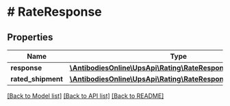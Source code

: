 # # RateResponse

## Properties

Name | Type | Description | Notes
------------ | ------------- | ------------- | -------------
**response** | [**\AntibodiesOnline\UpsApi\Rating\RateResponseResponse**](RateResponseResponse.md) |  |
**rated_shipment** | [**\AntibodiesOnline\UpsApi\Rating\RateResponseRatedShipment1**](RateResponseRatedShipment1.md) |  |

[[Back to Model list]](../../README.md#models) [[Back to API list]](../../README.md#endpoints) [[Back to README]](../../README.md)
